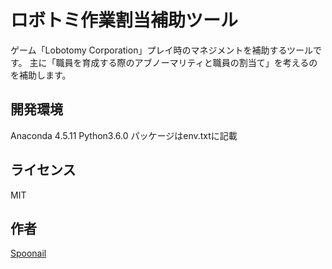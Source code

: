 ロボトミ作業割当補助ツール
====

  ゲーム「Lobotomy Corporation」プレイ時のマネジメントを補助するツールです。
  主に「職員を育成する際のアブノーマリティと職員の割当て」を考えるのを補助します。

## 開発環境
Anaconda 4.5.11
Python3.6.0
パッケージはenv.txtに記載

## ライセンス
MIT

## 作者
[Spoonail](https://twitter.com/Spoonail_iroiro)
